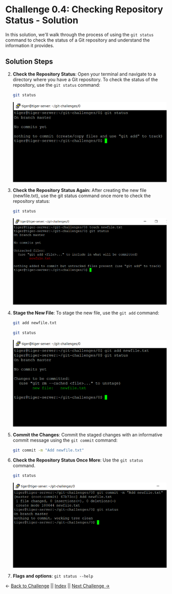 # Challenge 0.4: Checking Repository Status - Solution

In this solution, we'll walk through the process of using the `git status` command to check the status of a Git repository and understand the information it provides.

## Solution Steps

2. **Check the Repository Status**: Open your terminal and navigate to a directory where you have a Git repository. To check the status of the repository, use the `git status` command:

   ```bash
   git status
   ```

   ![image](../../images/Screenshot_2023_11_08-1.png)

3. **Check the Repository Status Again:** After creating the new file (newfile.txt), use the git status command once more to check the repository status:

   ```bash
   git status
   ```

   ![image](../../images/Screenshot_2023_11_08-3.png)

4. **Stage the New File**: To stage the new file, use the `git add` command:

   ```bash
   git add newfile.txt
   ```

   ```bash
   git status
   ```

   ![image](../../images/Screenshot_2023_11_08-4.png)

5. **Commit the Changes**: Commit the staged changes with an informative commit message using the `git commit` command:

   ```bash
   git commit -m "Add newfile.txt"
   ```

6. **Check the Repository Status Once More**: Use the `git status` command.

   ```bash
   git status
   ```

   ![image](../../images/Screenshot_2023_11_08-5.png)

7. **Flags and options**: `git status --help`

← [Back to Challenge](../Challenge_0.4/Challenge.md) || [Index](../../README.md) || [Next Challenge →](../Challenge_0.5/Challenge.md)
